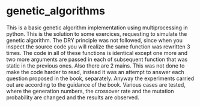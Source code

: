 # genetic_algorithms

This is a basic genetic algorithm implementation using multiprocessing in python.
This is the solution to some exercices, requesting to simulate the genetic algorithm.
The DRY principle was not followed, since when you inspect the source code you will realize the same function was rewritten 3 times.
The code in all of these functions is identical except one more and two more arguments are passed in each of subsequent function that was static in the previous ones.
Also there are 2 mains. This was not done to make the code harder to read, instead it was an attempt to answer each question 
proposed in the book, separately. Anyway the experiments carried out are according to the guidance of the book.
Various cases are tested, where the generation numbers, the crossover rate and the mutation probability are changed and the results are observed.
